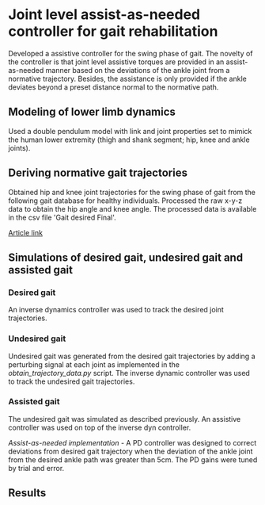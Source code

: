 # Joint level assist-as-needed controller for gait rehabilitation
Developed a assistive controller for the swing phase of gait. The novelty of the controller is that joint level assistive torques are provided in an assist-as-needed manner based on the deviations of the ankle joint from a normative trajectory. Besides, the assistance is only provided if the ankle deviates beyond a preset distance normal to the normative path.

## Modeling of lower limb dynamics
Used a double pendulum model with link and joint properties set to mimick the human lower extremity (thigh and shank segment; hip, knee and ankle joints). 

## Deriving normative gait trajectories
Obtained hip and knee joint trajectories for the swing phase of gait from the following gait database for healthy individuals. Processed the raw x-y-z data to obtain the hip angle and knee angle. The processed data is available in the csv file 'Gait desired Final'. 

[Article link](https://www.ncbi.nlm.nih.gov/pmc/articles/PMC5922232/)

## Simulations of desired gait, undesired gait and assisted gait

### Desired gait
An inverse dynamics controller was used to track the desired joint trajectories. 

### Undesired gait
Undesired gait was generated from the desired gait trajectories by adding a perturbing signal at each joint as implemented in the *obtain_trajectory_data.py* script. The inverse dynamic controller was used to track the undesired gait trajectories.

### Assisted gait
The undesired gait was simulated as described previously. An assistive controller was used on top of the inverse dyn controller.

*Assist-as-needed implementation* - A PD controller was designed to correct deviations from desired gait trajectory when the deviation of the ankle joint from the desired ankle path was greater than 5cm. The PD gains were tuned by trial and error.

## Results







